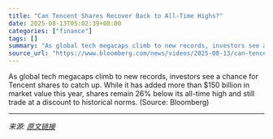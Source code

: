 ```yaml
---
title: "Can Tencent Shares Recover Back to All-Time Highs?"
date: 2025-08-13T05:02:39+08:00
categories: ["finance"]
tags: []
summary: "As global tech megacaps climb to new records, investors see a chance for Tencent shares to catch up. While it has added more than $150 billion in market value this year, shares remain 26% below its al"
source_url: "https://www.bloomberg.com/news/videos/2025-08-13/can-tencent-shares-recover-back-to-all-time-highs-video"
---
```


As global tech megacaps climb to new records, investors see a chance for Tencent shares to catch up. While it has added more than $150 billion in market value this year, shares remain 26% below its all-time high and still trade at a discount to historical norms. (Source: Bloomberg)

---

*来源: [原文链接](https://www.bloomberg.com/news/videos/2025-08-13/can-tencent-shares-recover-back-to-all-time-highs-video)*
